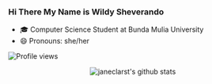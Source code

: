 ### Hi There My Name is Wildy Sheverando

- :mortar_board: Computer Science Student at Bunda Mulia University
- 😄 Pronouns: she/her

![Profile views](https://visitor-badge.glitch.me/badge?page_id=kuydev)

<div id="stats" align="center">

![janeclarst's github stats](https://github-readme-stats.vercel.app/api?username=kuydev&theme=blue-green&show_icons=true)

